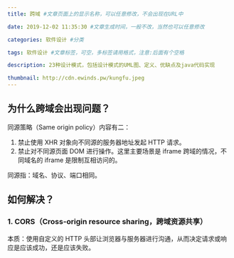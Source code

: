```yaml
---
title: 跨域 #文章页面上的显示名称，可以任意修改，不会出现在URL中

date: 2019-12-02 11:35:30 #文章生成时间，一般不改，当然也可以任意修改

categories: 软件设计 #分类

tags: 软件设计 #文章标签，可空，多标签请用格式，注意:后面有个空格

description: 23种设计模式，包括设计模式的UML图、定义、优缺点及java代码实现

thumbnail: http://cdn.ewinds.pw/kungfu.jpeg
---
```


## 为什么跨域会出现问题？
同源策略（Same origin policy）内容有二：
1. 禁止使用 XHR 对象向不同源的服务器地址发起 HTTP 请求。
2. 禁止对不同源页面 DOM 进行操作。这里主要场景是 iframe 跨域的情况，不同域名的 iframe 是限制互相访问的。

同源指：域名、协议、端口相同。

## 如何解决？

### 1. CORS（Cross-origin resource sharing，跨域资源共享）
本质：使用自定义的 HTTP 头部让浏览器与服务器进行沟通，从而决定请求或响应是应该成功，还是应该失败。

